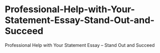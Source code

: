 # Professional-Help-with-Your-Statement-Essay-Stand-Out-and-Succeed
Professional Help with Your Statement Essay – Stand Out and Succeed
